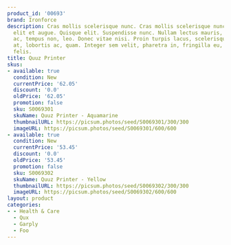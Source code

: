 ```yaml
---
product_id: '00693'
brand: Ironforce
description: Cras mollis scelerisque nunc. Cras mollis scelerisque nunc. Cras dignissim
  elit et augue. Quisque elit. Suspendisse nunc. Nullam lectus mauris, luctus a, mattis
  ac, tempus non, leo. Donec vitae nisi. Proin turpis lacus, scelerisque vitae, elementum
  at, lobortis ac, quam. Integer sem velit, pharetra in, fringilla eu, fermentum id,
  felis.
title: Quuz Printer
skus:
- available: true
  condition: New
  currentPrice: '62.05'
  discount: '0.0'
  oldPrice: '62.05'
  promotion: false
  sku: S0069301
  skuName: Quuz Printer - Aquamarine
  thumbnailURL: https://picsum.photos/seed/S0069301/300/300
  imageURL: https://picsum.photos/seed/S0069301/600/600
- available: true
  condition: New
  currentPrice: '53.45'
  discount: '0.0'
  oldPrice: '53.45'
  promotion: false
  sku: S0069302
  skuName: Quuz Printer - Yellow
  thumbnailURL: https://picsum.photos/seed/S0069302/300/300
  imageURL: https://picsum.photos/seed/S0069302/600/600
layout: product
categories:
- - Health & Care
  - Qux
  - Garply
  - Foo
---
```

